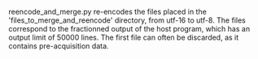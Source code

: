 reencode_and_merge.py re-encodes the files placed in the 'files_to_merge_and_reencode' directory, from utf-16 to utf-8. The files correspond to the fractionned output of the host program, which has an output limit of 50000 lines. The first file can often be discarded, as it contains pre-acquisition data.